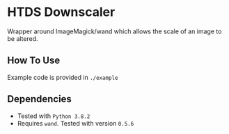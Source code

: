 # HTDS Downscaler

Wrapper around ImageMagick/wand which allows the scale of an image
to be altered.

## How To Use

Example code is provided in `./example`

## Dependencies

- Tested with `Python 3.8.2`
- Requires `wand`. Tested with version `0.5.6`

